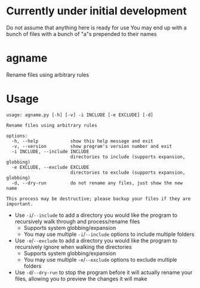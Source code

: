 # Currently under initial development
Do not assume that anything here is ready for use
You may end up with a bunch of files with a bunch of "a"s prepended to their names

# agname
Rename files using arbitrary rules

# Usage
```
usage: agname.py [-h] [-v] -i INCLUDE [-e EXCLUDE] [-d]

Rename files using arbitrary rules

options:
  -h, --help            show this help message and exit
  -v, --version         show program's version number and exit
  -i INCLUDE, --include INCLUDE
                        directories to include (supports expansion, globbing)
  -e EXCLUDE, --exclude EXCLUDE
                        directories to exclude (supports expansion, globbing)
  -d, --dry-run         do not rename any files, just show the new name

This process may be destructive; please backup your files if they are important.
```

* Use `-i`/`--include` to add a directory you would like the program to recursively walk through and process/rename files
  * Supports system globbing/expansion
  * You may use multiple `-i`/`--include` options to include multiple folders
* Use `-e`/`--exclude` to add a directory you would like the program to recursively ignore when walking the directories
  * Supports system globbing/expansion
  * You may use multiple `-e`/`--exclude` options to exclude multiple folders
* Use `-d`/`--dry-run` to stop the program before it will actually rename your files, allowing you to preview the changes it will make
